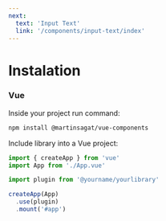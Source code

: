 ```yaml
---
next:
  text: 'Input Text'
  link: '/components/input-text/index'
---
```

# Instalation

### Vue


Inside your project run command:

```sh
npm install @martinsagat/vue-components
```

Include library into a Vue project:


```js
import { createApp } from 'vue'
import App from './App.vue'

import plugin from '@yourname/yourlibrary'

createApp(App)
  .use(plugin)
  .mount('#app')
```